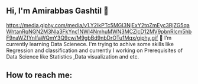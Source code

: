 ## Hi, I'm Amirabbas Gashtil 👋
<img>https://media.giphy.com/media/v1.Y2lkPTc5MGI3NjExY2tqZmEyc3RjZG5qaWhtanRqNGN2M3Nla3FkYnc1NWl4NmhuMWN3MCZlcD12MV9pbnRlcm5hbF9naWZfYnlfaWQmY3Q9cw/M9gbBd9nbDrOTu1Mqx/giphy.gif</img>
🌱 I’m currently learning Data Scienece. I'm trying to achive some skills like Regression and classification 
and currently I working on Prerequisites of Data Science like Statistics ,Data visualization and etc.

## How to reach me: 

<!--
**amirabbasgashtil/amirabbasgashtil** is a ✨ _special_ ✨ repository because its `README.md` (this file) appears on your GitHub profile.

Here are some ideas to get you started:

- 🔭 I’m currently working on ...
- 🌱 I’m currently learning ...
- 👯 I’m looking to collaborate on ...
- 🤔 I’m looking for help with ...
- 💬 Ask me about ...
- 📫 
- 😄 Pronouns: ...
- ⚡ Fun fact: ...
-->

